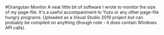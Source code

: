 #Orangutan Monitor
A neat little bit of software I wrote to monitor the size of my page-file. It's a useful accompaniment to Yuzu or any other page-file hungry programs.
Uploaded as a Visual Studio 2019 project but can probably be compiled on anything (though note - it does contain Windows API calls).